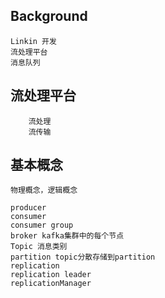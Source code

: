 ## Background
	Linkin 开发
	流处理平台
	消息队列

## 流处理平台
		流处理
		流传输

## 基本概念
	物理概念，逻辑概念

	producer
	consumer
	consumer group
	broker kafka集群中的每个节点
	Topic 消息类别
	partition topic分散存储到partition
	replication
	replication leader 
	replicationManager

	



